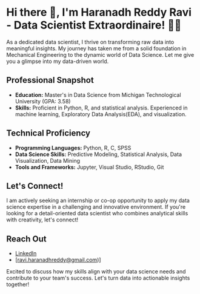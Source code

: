 # Hi there 👋, I'm Haranadh Reddy Ravi - Data Scientist Extraordinaire! 👨‍💻

As a dedicated data scientist, I thrive on transforming raw data into meaningful insights. My journey has taken me from a solid foundation in Mechanical Engineering to the dynamic world of Data Science. Let me give you a glimpse into my data-driven world.

## Professional Snapshot

- **Education:** Master's in Data Science from Michigan Technological University (GPA: 3.58)
- **Skills:** Proficient in Python, R, and statistical analysis. Experienced in machine learning, Exploratory Data Analysis(EDA), and visualization.

## Technical Proficiency

- **Programming Languages:** Python, R, C, SPSS
- **Data Science Skills:** Predictive Modeling, Statistical Analysis, Data Visualization, Data Mining
- **Tools and Frameworks:** Jupyter, Visual Studio, RStudio, Git

## Let's Connect!

I am actively seeking an internship or co-op opportunity to apply my data science expertise in a challenging and innovative environment. If you're looking for a detail-oriented data scientist who combines analytical skills with creativity, let's connect!

## Reach Out

- [LinkedIn](www.linkedin.com/in/haranadh-reddy-ravi)
- [ravi.haranadhreddy@gmail.com)]

Excited to discuss how my skills align with your data science needs and contribute to your team's success. Let's turn data into actionable insights together!


<!--
**Haranadhreddy/Haranadhreddy** is a ✨ _special_ ✨ repository because its `README.md` (this file) appears on your GitHub profile.

Here are some ideas to get you started:

- 🔭 I’m currently working on ...
- 🌱 I’m currently learning ...
- 👯 I’m looking to collaborate on ...
- 🤔 I’m looking for help with ...
- 💬 Ask me about ...
- 📫 How to reach me: ...
- 😄 Pronouns: ...
- ⚡ Fun fact: ...
-->
